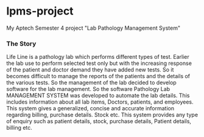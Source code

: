 # lpms-project
My Aptech Semester 4 project "Lab Pathology Management System"
### The Story
Life Line is a pathology lab which performs different types of test. Earlier the lab use to perform selected test only but with the increasing response of the patient and doctor demand they have added new tests. So it becomes difficult to manage the reports of the patients and the details of the various tests. So the management of the lab decided to develop software for the lab management. So the software Pathology Lab MANAGEMENT SYSTEM was developed to automate the lab details. This includes information about all lab items, Doctors, patients, and employees. This system gives a generalized, concise and accurate information regarding billing, purchase details. Stock etc. This system provides any type of enquiry such as patient details, stock, purchase details, Patient details, billing etc.
